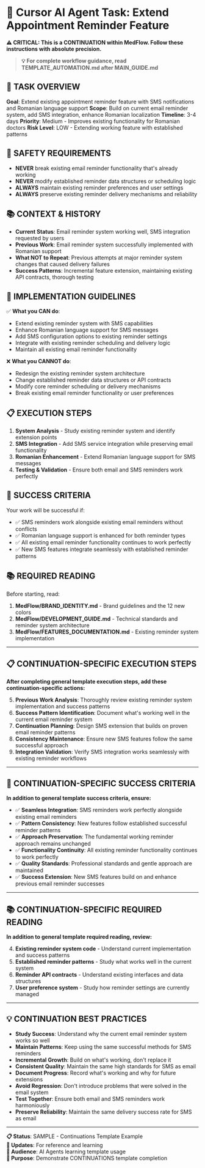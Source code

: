 # 🤖 Cursor AI Agent Task: Extend Appointment Reminder Feature

**⚠️ CRITICAL: This is a CONTINUATION within MedFlow. Follow these instructions with absolute precision.**

> **💡 For complete workflow guidance, read TEMPLATE_AUTOMATION.md after MAIN_GUIDE.md**

## 🎯 **TASK OVERVIEW**
**Goal**: Extend existing appointment reminder feature with SMS notifications and Romanian language support
**Scope**: Build on current email reminder system, add SMS integration, enhance Romanian localization
**Timeline**: 3-4 days
**Priority**: Medium - Improves existing functionality for Romanian doctors
**Risk Level**: LOW - Extending working feature with established patterns

## 🚨 **SAFETY REQUIREMENTS**
- **NEVER** break existing email reminder functionality that's already working
- **NEVER** modify established reminder data structures or scheduling logic
- **ALWAYS** maintain existing reminder preferences and user settings
- **ALWAYS** preserve existing reminder delivery mechanisms and reliability

## 📚 **CONTEXT & HISTORY**
- **Current Status**: Email reminder system working well, SMS integration requested by users
- **Previous Work**: Email reminder system successfully implemented with Romanian support
- **What NOT to Repeat**: Previous attempts at major reminder system changes that caused delivery failures
- **Success Patterns**: Incremental feature extension, maintaining existing API contracts, thorough testing

## 🔧 **IMPLEMENTATION GUIDELINES**
✅ **What you CAN do**: 
- Extend existing reminder system with SMS capabilities
- Enhance Romanian language support for SMS messages
- Add SMS configuration options to existing reminder settings
- Integrate with existing reminder scheduling and delivery logic
- Maintain all existing email reminder functionality

❌ **What you CANNOT do**: 
- Redesign the existing reminder system architecture
- Change established reminder data structures or API contracts
- Modify core reminder scheduling or delivery mechanisms
- Break existing email reminder functionality or user preferences

## 📋 **EXECUTION STEPS**
1. **System Analysis** - Study existing reminder system and identify extension points
2. **SMS Integration** - Add SMS service integration while preserving email functionality
3. **Romanian Enhancement** - Extend Romanian language support for SMS messages
4. **Testing & Validation** - Ensure both email and SMS reminders work perfectly

## 🎯 **SUCCESS CRITERIA**
Your work will be successful if:
- ✅ SMS reminders work alongside existing email reminders without conflicts
- ✅ Romanian language support is enhanced for both reminder types
- ✅ All existing email reminder functionality continues to work perfectly
- ✅ New SMS features integrate seamlessly with established reminder patterns

## 📚 **REQUIRED READING**
Before starting, read:
1. **MedFlow/BRAND_IDENTITY.md** - Brand guidelines and the 12 new colors
2. **MedFlow/DEVELOPMENT_GUIDE.md** - Technical standards and reminder system architecture
3. **MedFlow/FEATURES_DOCUMENTATION.md** - Existing reminder system implementation

---

## 📋 **CONTINUATION-SPECIFIC EXECUTION STEPS**

**After completing general template execution steps, add these continuation-specific actions:**

5. **Previous Work Analysis**: Thoroughly review existing reminder system implementation and success patterns
6. **Success Pattern Identification**: Document what's working well in the current email reminder system
7. **Continuation Planning**: Design SMS extension that builds on proven email reminder patterns
8. **Consistency Maintenance**: Ensure new SMS features follow the same successful approach
9. **Integration Validation**: Verify SMS integration works seamlessly with existing reminder workflows

---

## 🎯 **CONTINUATION-SPECIFIC SUCCESS CRITERIA**

**In addition to general template success criteria, ensure:**

- ✅ **Seamless Integration**: SMS reminders work perfectly alongside existing email reminders
- ✅ **Pattern Consistency**: New features follow established successful reminder patterns
- ✅ **Approach Preservation**: The fundamental working reminder approach remains unchanged
- ✅ **Functionality Continuity**: All existing reminder functionality continues to work perfectly
- ✅ **Quality Standards**: Professional standards and gentle approach are maintained
- ✅ **Success Extension**: New SMS features build on and enhance previous email reminder successes

---

## 📚 **CONTINUATION-SPECIFIC REQUIRED READING**

**In addition to general template required reading, review:**

4. **Existing reminder system code** - Understand current implementation and success patterns
5. **Established reminder patterns** - Study what works well in the current system
6. **Reminder API contracts** - Understand existing interfaces and data structures
7. **User preference system** - Study how reminder settings are currently managed

---

## 💡 **CONTINUATION BEST PRACTICES**

- **Study Success**: Understand why the current email reminder system works so well
- **Maintain Patterns**: Keep using the same successful methods for SMS reminders
- **Incremental Growth**: Build on what's working, don't replace it
- **Consistent Quality**: Maintain the same high standards for SMS as email
- **Document Progress**: Record what's working and why for future extensions
- **Avoid Regression**: Don't introduce problems that were solved in the email system
- **Test Together**: Ensure both email and SMS reminders work harmoniously
- **Preserve Reliability**: Maintain the same delivery success rate for SMS as email

---

**📋 Status**: SAMPLE - Continuations Template Example  
**🔄 Updates**: For reference and learning  
**👥 Audience**: AI Agents learning template usage  
**🎯 Purpose**: Demonstrate CONTINUATIONS template completion

